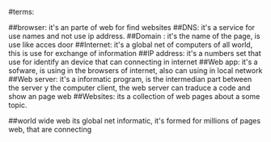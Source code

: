#terms:

##browser:
it's an parte of web for find websites
##DNS:
it's a service for use names and not use ip address.
##Domain :
it's the name of the page, is use like acces door
##Internet:
it's a global net of computers of all world, this is use for exchange of information
##IP address:
it's a numbers set that use for identify an device that can connecting in internet 
##Web app:
 it's a sofware, is using in the browsers of internet, also can using in local network 
##Web server:
it's a informatic program, is the intermedian part between the server y the computer client, the web server can traduce a code and show an page web
##Websites:
its a collection of web pages about a some topic.

##world wide web 
its global net informatic, it's formed for millions of pages web, that are connecting 